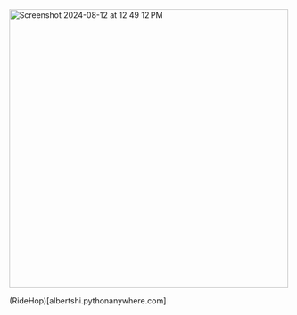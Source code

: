 <img width="500" alt="Screenshot 2024-08-12 at 12 49 12 PM" src="https://github.com/user-attachments/assets/d6005a66-e11c-429f-9d3d-6c8da8755999">

(RideHop)[albertshi.pythonanywhere.com]

